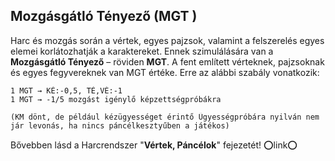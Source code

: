 ## Mozgásgátló Tényező (MGT )

Harc és mozgás során a vértek, egyes pajzsok, valamint a felszerelés egyes elemei korlátozhatják a karaktereket. Ennek szimulálására van a **Mozgásgátló Tényező** – röviden **MGT**. A fent említett vérteknek, pajzsoknak és egyes fegyvereknek van MGT értéke. Erre az alábbi szabály vonatkozik:

```
1 MGT → KÉ:-0,5, TÉ,VÉ:-1
1 MGT → -1/5 mozgást igénylő képzettségpróbákra
```
    (KM dönt, de például kézügyességet érintő Ügyességpróbára nyilván nem jár levonás, ha nincs páncélkesztyűben a játékos)

Bővebben lásd a Harcrendszer "**Vértek, Páncélok**" fejezetét! ⭕link⭕